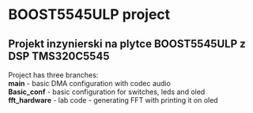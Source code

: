 # BOOST5545ULP project
## Projekt inzynierski na plytce BOOST5545ULP z DSP TMS320C5545
Project has three branches: <br/>
**main** - basic DMA configuration with codec audio <br/>
**Basic_conf** - basic configuration for switches, leds and oled <br/>
**fft_hardware** - lab code - generating FFT with printing it on oled 
